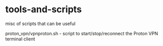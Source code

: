 # tools-and-scripts
misc of scripts that can be useful

proton_vpn/vpnproton.sh - script to start/stop/reconnect the Proton VPN terminal client
